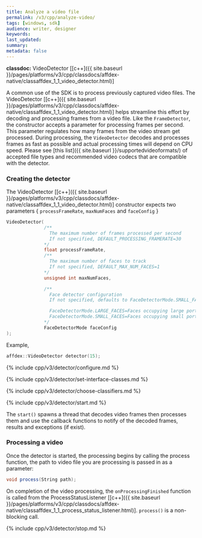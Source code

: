 ```yaml
---
title: Analyze a video file
permalink: /v3/cpp/analyze-video/
tags: [windows, sdk]
audience: writer, designer
keywords:
last_updated:
summary:
metadata: false
---
```

**classdoc:** VideoDetector [[c++]({{ site.baseurl }}/pages/platforms/v3/cpp/classdocs/affdex-native/classaffdex_1_1_video_detector.html)]

A common use of the SDK is to process previously captured video files. The VideoDetector [[c++]({{ site.baseurl }}/pages/platforms/v3/cpp/classdocs/affdex-native/classaffdex_1_1_video_detector.html)] helps streamline this effort by decoding and processing frames from a video file. Like the `FrameDetector`, the constructor accepts a parameter for processing frames per second. This parameter regulates how many frames from the video stream get processed. During processing, the <code>VideoDetector</code> decodes and processes frames as fast as possible and actual processing times will depend on CPU speed. Please see [this list]({{ site.baseurl }}/supportedvideoformats/) of accepted file types and recommended video codecs that are compatible with the detector.

### Creating the detector
The VideoDetector [[c++]({{ site.baseurl }}/pages/platforms/v3/cpp/classdocs/affdex-native/classaffdex_1_1_video_detector.html)] constructor expects two parameters { `processFrameRate`, `maxNumFaces` and `faceConfig` }

```cpp
VideoDetector(
              /**
                The maximum number of frames processed per second
                If not specified, DEFAULT_PROCESSING_FRAMERATE=30
              */
              float processFrameRate,
              /**
                The maximum number of faces to track
                If not specified, DEFAULT_MAX_NUM_FACES=1
              */
              unsigned int maxNumFaces,

              /**
                Face detector configuration
                If not specified, defaults to FaceDetectorMode.SMALL_FACES

                FaceDetectorMode.LARGE_FACES=Faces occupying large portions of the photo
                FaceDetectorMode.SMALL_FACES=Faces occupying small portions of the photo
              */
              FaceDetectorMode faceConfig
);
```

Example,

```cpp
affdex::VideoDetector detector(15);
```
{% include cpp/v3/detector/configure.md %}

{% include cpp/v3/detector/set-interface-classes.md %}

{% include cpp/v3/detector/choose-classifiers.md %}

{% include cpp/v3/detector/start.md %}

The `start()` spawns a thread that decodes video frames then processes them and use the callback functions to notify of the decoded frames, results and exceptions (if exist).

### Processing a video
Once the detector is started, the processing begins by calling the process function, the path to video file you are processing is passed in as a parameter:  

```csharp
void process(String path);
```

On completion of the video processing, the `onProcessingFinished` function is called from the ProcessStatusListener [[c++]({{ site.baseurl }}/pages/platforms/v3/cpp/classdocs/affdex-native/classaffdex_1_1_process_status_listener.html)]. `process()` is a non-blocking call.

{% include cpp/v3/detector/stop.md %}
